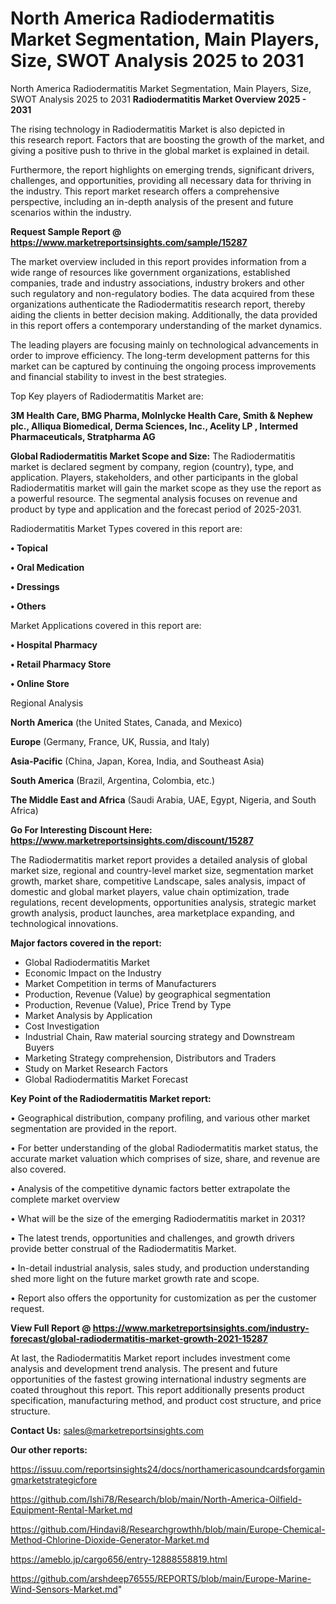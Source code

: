 # North America Radiodermatitis Market Segmentation, Main Players, Size, SWOT Analysis 2025 to 2031
North America Radiodermatitis Market Segmentation, Main Players, Size, SWOT Analysis 2025 to 2031
<Strong> Radiodermatitis Market Overview 2025 - 2031</strong>

The rising technology in Radiodermatitis Market is also depicted in this research report. Factors that are boosting the growth of the market, and giving a positive push to thrive in the global market is explained in detail.

Furthermore, the report highlights on emerging trends, significant drivers, challenges, and opportunities, providing all necessary data for thriving in the industry. This report market research offers a comprehensive perspective, including an in-depth analysis of the present and future scenarios within the industry.

<strong>Request Sample Report @ <a href=https://www.marketreportsinsights.com/sample/15287>https://www.marketreportsinsights.com/sample/15287</a></strong>

The market overview included in this report provides information from a wide range of resources like government organizations, established companies, trade and industry associations, industry brokers and other such regulatory and non-regulatory bodies. The data acquired from these organizations authenticate the Radiodermatitis research report, thereby aiding the clients in better decision making. Additionally, the data provided in this report offers a contemporary understanding of the market dynamics.

The leading players are focusing mainly on technological advancements in order to improve efficiency. The long-term development patterns for this market can be captured by continuing the ongoing process improvements and financial stability to invest in the best strategies.

Top Key players of Radiodermatitis Market are:

<strong>3M Health Care, BMG Pharma, Molnlycke Health Care, Smith & Nephew plc., Alliqua Biomedical, Derma Sciences, Inc., Acelity LP , Intermed Pharmaceuticals, Stratpharma AG</strong>

<strong><b>Global Radiodermatitis Market Scope and Size:</b></strong>
The Radiodermatitis market is declared segment by company, region (country), type, and application. Players, stakeholders, and other participants in the global Radiodermatitis market will gain the market scope as they use the report as a powerful resource. The segmental analysis focuses on revenue and product by type and application and the forecast period of 2025-2031.

Radiodermatitis Market Types covered in this report are:

<strong>• Topical

• Oral Medication 

• Dressings

• Others</strong>

Market Applications covered in this report are:

<strong>• Hospital Pharmacy

• Retail Pharmacy Store

• Online Store</strong> 

Regional Analysis

<strong>North America</strong> (the United States, Canada, and Mexico)

<strong>Europe</strong> (Germany, France, UK, Russia, and Italy)

<strong>Asia-Pacific</strong> (China, Japan, Korea, India, and Southeast Asia)

<strong>South America</strong> (Brazil, Argentina, Colombia, etc.)

<strong>The Middle East and Africa</strong> (Saudi Arabia, UAE, Egypt, Nigeria, and South Africa)

<strong>Go For Interesting Discount Here: <a href=https://www.marketreportsinsights.com/discount/15287>https://www.marketreportsinsights.com/discount/15287</a></strong>

The Radiodermatitis market report provides a detailed analysis of global market size, regional and country-level market size, segmentation market growth, market share, competitive Landscape, sales analysis, impact of domestic and global market players, value chain optimization, trade regulations, recent developments, opportunities analysis, strategic market growth analysis, product launches, area marketplace expanding, and technological innovations.

<strong><b>Major factors covered in the report:</b></strong>
<ul>
  <li>Global Radiodermatitis Market </li>
  <li>Economic Impact on the Industry</li>
  <li>Market Competition in terms of Manufacturers</li>
  <li>Production, Revenue (Value) by geographical segmentation</li>
  <li>Production, Revenue (Value), Price Trend by Type</li>
  <li>Market Analysis by Application</li>
  <li>Cost Investigation</li>
  <li>Industrial Chain, Raw material sourcing strategy and Downstream Buyers</li>
  <li>Marketing Strategy comprehension, Distributors and Traders</li>
  <li>Study on Market Research Factors</li>
  <li>Global Radiodermatitis Market Forecast</li>
</ul>

<strong><b>Key Point of the Radiodermatitis Market report:</b></strong>

• Geographical distribution, company profiling, and various other market segmentation are provided in the report.

• For better understanding of the global Radiodermatitis market status, the accurate market valuation which comprises of size, share, and revenue are also covered.

• Analysis of the competitive dynamic factors better extrapolate the complete market overview

• What will be the size of the emerging Radiodermatitis market in 2031?

• The latest trends, opportunities and challenges, and growth drivers provide better construal of the Radiodermatitis Market.

• In-detail industrial analysis, sales study, and production understanding shed more light on the future market growth rate and scope.

• Report also offers the opportunity for customization as per the customer request.

<strong><b>View Full Report @ <a href=https://www.marketreportsinsights.com/industry-forecast/global-radiodermatitis-market-growth-2021-15287>https://www.marketreportsinsights.com/industry-forecast/global-radiodermatitis-market-growth-2021-15287</a></b></strong>


At last, the Radiodermatitis Market report includes investment come analysis and development trend analysis. The present and future opportunities of the fastest growing international industry segments are coated throughout this report. This report additionally presents product specification, manufacturing method, and product cost structure, and price structure.

<strong>Contact Us:</strong>
sales@marketreportsinsights.com

<strong>Our other reports:</strong>

<a href=https://issuu.com/reportsinsights24/docs/northamericasoundcardsforgamingmarketstrategicfore>https://issuu.com/reportsinsights24/docs/northamericasoundcardsforgamingmarketstrategicfore</a>

<a href=https://github.com/Ishi78/Research/blob/main/North-America-Oilfield-Equipment-Rental-Market.md>https://github.com/Ishi78/Research/blob/main/North-America-Oilfield-Equipment-Rental-Market.md</a>

<a href=https://github.com/Hindavi8/Researchgrowthh/blob/main/Europe-Chemical-Method-Chlorine-Dioxide-Generator-Market.md>https://github.com/Hindavi8/Researchgrowthh/blob/main/Europe-Chemical-Method-Chlorine-Dioxide-Generator-Market.md</a>

<a href=https://ameblo.jp/cargo656/entry-12888558819.html>https://ameblo.jp/cargo656/entry-12888558819.html</a>

<a href=https://github.com/arshdeep76555/REPORTS/blob/main/Europe-Marine-Wind-Sensors-Market.md>https://github.com/arshdeep76555/REPORTS/blob/main/Europe-Marine-Wind-Sensors-Market.md</a>"
